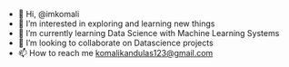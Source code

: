 - 👋 Hi, @imkomali
- 👀 I’m interested in exploring and learning new things
- 🌱 I’m currently learning Data Science with Machine Learning Systems
- 💞️ I’m looking to collaborate on Datascience projects
- 📫 How to reach me komalikandulas123@gmail.com

<!---
imkomali/imkomali is a ✨ special ✨ repository because its `README.md` (this file) appears on your GitHub profile.
You can click the Preview link to take a look at your changes.
--->
